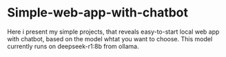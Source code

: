 # Simple-web-app-with-chatbot
Here i present my simple projects, that reveals easy-to-start local web app with chatbot, based on the model whtat you want to choose.  This model currently runs on deepseek-r1:8b from ollama. 
